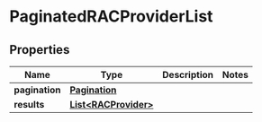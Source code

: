 

# PaginatedRACProviderList


## Properties

| Name | Type | Description | Notes |
|------------ | ------------- | ------------- | -------------|
|**pagination** | [**Pagination**](Pagination.md) |  |  |
|**results** | [**List&lt;RACProvider&gt;**](RACProvider.md) |  |  |



